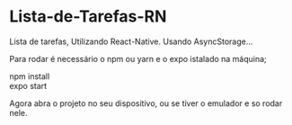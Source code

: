 # Lista-de-Tarefas-RN
Lista de tarefas, Utilizando React-Native. Usando AsyncStorage...

Para rodar é necessário o npm ou yarn e o expo istalado na máquina; <br>

npm install <br>
expo start

Agora abra o projeto no seu dispositivo, ou se tiver o emulador e so rodar nele.


